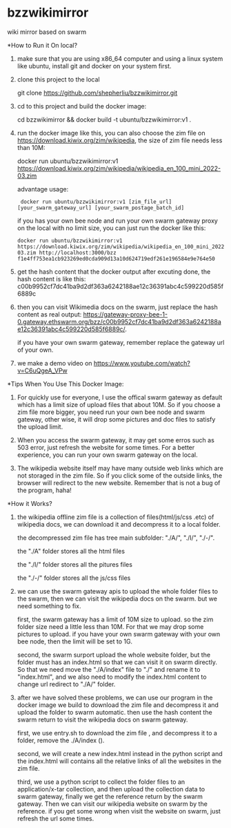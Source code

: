 # bzzwikimirror
wiki mirror based on swarm

*How to Run it On local?

1. make sure that you are using x86_64 computer and using a linux system like ubuntu, install git and docker on your system first.

2. clone this project to the local

    git clone https://github.com/shepherliu/bzzwikimirror.git

3. cd to this project and build the docker image: 
   
    cd bzzwikimirror && docker build -t ubuntu/bzzwikimirror:v1 .

3. run the docker image like this, you can also choose the zim file on https://download.kiwix.org/zim/wikipedia, the size of zim file needs less than 10M: 

    docker run ubuntu/bzzwikimirror:v1 https://download.kiwix.org/zim/wikipedia/wikipedia_en_100_mini_2022-03.zim
    
    advantage usage:  
    
        docker run ubuntu/bzzwikimirror:v1 [zim_file_url] [your_swarm_gateway_url] [your_swarm_postage_batch_id]
    
    if you has your own bee node and run your own swarm gateway proxy on the local with no limit size, you can just run the docker like this:
    
       docker run ubuntu/bzzwikimirror:v1 https://download.kiwix.org/zim/wikipedia/wikipedia_en_100_mini_2022-03.zim http://localhost:3000/bzz f1e4ff753ea1cb923269ed0cda909d13a10d624719edf261e196584e9e764e50   

4. get the hash content that the docker output after excuting done, the hash content is like this: c00b9952cf7dc41ba9d2df363a6242188ae12c36391abc4c599220d585f6889c

5. then you can visit Wikimedia docs on the swarm, just replace the hash content as real output: https://gateway-proxy-bee-1-0.gateway.ethswarm.org/bzz/c00b9952cf7dc41ba9d2df363a6242188ae12c36391abc4c599220d585f6889c/.

   if you have your own swarm gateway, remember replace the gateway url of your own.

6. we make a demo video on  https://www.youtube.com/watch?v=C6uQgeA_VPw

*Tips When You Use This Docker Image:
   
   1. For quickly use for everyone, I use the offical swarm gateway as default which has a limit size of upload files that about 10M. So if you choose a zim file more bigger, you need run your own bee node and swarm gateway, other wise, it will drop some pictures and doc files to satisfy the upload limit. 
   
   2. When you access the swarm gateway, it may get some erros such as 503 error, just refresh the website for some times. For a better experience, you can run your own swarm gateway on the local.
   
   3. The wikipedia website itself may have many outside web links which are not storaged in the zim file. So if you click some of the outside links, the browser will redirect to the new website. Remember that is not a bug of the program, haha!

*How it Works?

1. the wikipedia offline zim file is a collection of files(html/js/css .etc) of wikipedia docs, we can download it and decompress it to a local folder.

   the decompressed zim file has tree main subfolder: "./A/", "./I/", "./-/". 
  
   the "./A" folder stores all the html files
   
   the "./I/" folder stores all the pitures files
   
   the "./-/" folder stores all the js/css files
   
2. we can use the swarm gateway apis to upload the whole folder files to the swarm, then we can visit the wikipedia docs on the swarm. but we need something to fix.
   
   first, the swarm gateway has a limit of 10M size to upload. so the zim folder size need a little less than 10M. For that we may drop some pictures to upload. if you have your own swarm gateway with your own bee node, then the limit will be set to 1G.
   
   second, the swarm surport upload the whole website folder, but the folder must has an index.html so that we can visit it on swarm directly. So that we need move the "./A/index" file to "./" and rename it to "index.html", and we also need to modify the index.html content to change url redirect to "./A/" folder.
   
3. after we have solved these problems, we can use our program in the docker image we build to download the zim file and decompress it and upload the folder to swarm automatic. then use the hash content the swarm return to visit the wikipedia docs on swarm gateway.

   first, we use entry.sh to download the zim file , and decompress it to a folder, remove the ./A/index ().
   
   second, we will create a new index.html instead in the python script and the index.html will contains all the relative links of all the websites in the zim file.
   
   third, we use a python script to collect the folder files to an application/x-tar collection, and then upload the collection data to swarm gateway, finally we get the reference return by the swarm gateway. Then we can visit our wikipedia website on swarm by the reference. if you get some wrong when visit the website on swarm, just refresh the url some times.
